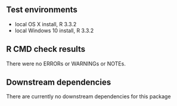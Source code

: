 ## Test environments
* local OS X install, R 3.3.2
* local Windows 10 install, R 3.3.2

## R CMD check results
There were no ERRORs or WARNINGs or NOTEs.

## Downstream dependencies
There are currently no downstream dependencies for this package
